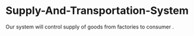 # Supply-And-Transportation-System
Our system will control supply of goods from factories to consumer . 
